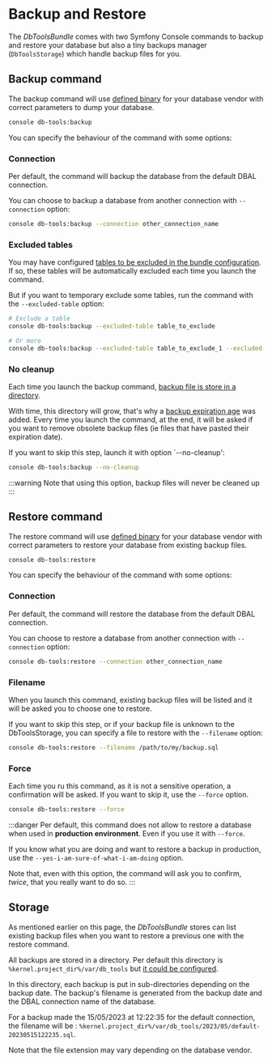 # Backup and Restore

The *DbToolsBundle* comes with two Symfony Console commands to backup and restore
your database but also a tiny backups manager (`DbToolsStorage`) which handle backup
files for you.

## Backup command

The backup command will use [defined binary]('./configuration#binaries') for your database vendor with correct parameters
to dump your database.

```sh
console db-tools:backup
```
You can specify the behaviour of the command with some options:

### Connection

Per default, the command will backup the database from the default DBAL connection.

You can choose to backup a database from another connection with `--connection` option:

```sh
console db-tools:backup --connection other_connection_name
```

### Excluded tables

You may have configured [tables to be excluded in the bundle configuration](./configuration#excluded-tables).
If so, these tables will be automatically excluded each time you launch the command.

But if you want to temporary exclude some tables, run the command with the `--excluded-table` option:


```sh
# Exclude a table
console db-tools:backup --excluded-table table_to_exclude

# Or more
console db-tools:backup --excluded-table table_to_exclude_1 --excluded-table table_to_exclude_2
```

### No cleanup

Each time you launch the backup command, [backup file is store in a directory](./configuration#storage-directory).

With time, this directory will grow, that's why a [backup expiration age](./configuration#storage-directory#backup-expiration-age)
was added. Every time you launch the command, at the end, it will be asked if you want to remove obsolete
backup files (ie files that have pasted their expiration date).

If you want to skip this step, launch it with option `--no-cleanup':

```sh
console db-tools:backup --no-cleanup
```

:::warning
Note that using this option, backup files will never be cleaned up
:::

## Restore command

The restore command will use [defined binary]('./configuration#binaries') for your database vendor with correct parameters
to restore your database from existing backup files.


```sh
console db-tools:restore
```

You can specify the behaviour of the command with some options:

### Connection

Per default, the command will restore the database from the default DBAL connection.

You can choose to restore a database from another connection with `--connection` option:

```sh
console db-tools:restore --connection other_connection_name
```

### Filename

When you launch this command, existing backup files will be listed and it
will be asked you to choose one to restore.

If you want to skip this step, or if your backup file is unknown to the DbToolsStorage,
you can specify a file to restore with the `--filename` option:

```sh
console db-tools:restore --filename /path/to/my/backup.sql
```

### Force

Each time you ru this command, as it is not a sensitive operation, a confirmation will
be asked. If you want to skip it, use the `--force` option.

```sh
console db-tools:restore --force
```

:::danger
Per default, this command does not allow to restore a database when used in **production environment**.
Even if you use it with `--force`.

If you know what you are doing and want to restore a
backup in production, use the `--yes-i-am-sure-of-what-i-am-doing` option.

Note that, even with this option, the command will ask you to confirm, *twice*, that you
really want to do so.
:::

## Storage

As mentioned earlier on this page, the *DbToolsBundle* stores can list existing backup files
when you want to restore a previous one with the restore command.

All backups are stored in a directory. Per default this directory is `%kernel.project_dir%/var/db_tools`
but [it could be configured](./configuration#storage-directory).

In this directory, each backup is put in sub-directories depending on the backup date. The backup's filename
is generated from the backup date and the DBAL connection name of the database.

For a backup made the 15/05/2023 at 12:22:35 for the default connection, the filename will be :
`%kernel.project_dir%/var/db_tools/2023/05/default-20230515122235.sql`.

Note that the file extension may vary depending on the database vendor.
